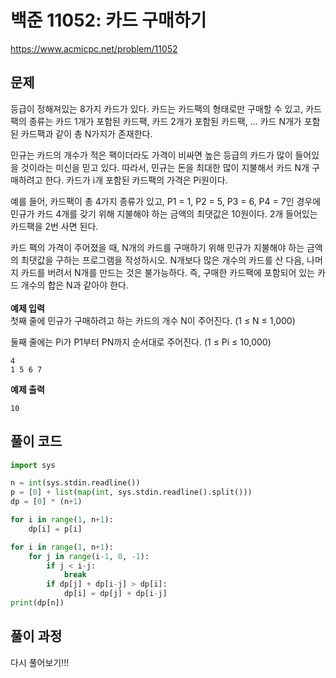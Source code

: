 # 백준 11052: 카드 구매하기

https://www.acmicpc.net/problem/11052

## 문제

등급이 정해져있는 8가지 카드가 있다. 카드는 카드팩의 형태로만 구매할 수 있고, 카드팩의 종류는 카드 1개가 포함된 카드팩, 카드 2개가 포함된 카드팩, ... 카드 N개가 포함된 카드팩과 같이 총 N가지가 존재한다.

민규는 카드의 개수가 적은 팩이더라도 가격이 비싸면 높은 등급의 카드가 많이 들어있을 것이라는 미신을 믿고 있다. 따라서, 민규는 돈을 최대한 많이 지불해서 카드 N개 구매하려고 한다. 카드가 i개 포함된 카드팩의 가격은 Pi원이다.

예를 들어, 카드팩이 총 4가지 종류가 있고, P1 = 1, P2 = 5, P3 = 6, P4 = 7인 경우에 민규가 카드 4개를 갖기 위해 지불해야 하는 금액의 최댓값은 10원이다. 2개 들어있는 카드팩을 2번 사면 된다.

카드 팩의 가격이 주어졌을 때, N개의 카드를 구매하기 위해 민규가 지불해야 하는 금액의 최댓값을 구하는 프로그램을 작성하시오. N개보다 많은 개수의 카드를 산 다음, 나머지 카드를 버려서 N개를 만드는 것은 불가능하다. 즉, 구매한 카드팩에 포함되어 있는 카드 개수의 합은 N과 같아야 한다. <br><br>
**예제 입력**  
첫째 줄에 민규가 구매하려고 하는 카드의 개수 N이 주어진다. (1 ≤ N ≤ 1,000)

둘째 줄에는 Pi가 P1부터 PN까지 순서대로 주어진다. (1 ≤ Pi ≤ 10,000)

```
4
1 5 6 7
```

**예제 출력**

```
10
```

## 풀이 코드

```python
import sys

n = int(sys.stdin.readline())
p = [0] + list(map(int, sys.stdin.readline().split()))
dp = [0] * (n+1)

for i in range(1, n+1):
    dp[i] = p[i]

for i in range(1, n+1):
    for j in range(i-1, 0, -1):
        if j < i-j:
            break
        if dp[j] + dp[i-j] > dp[i]:
            dp[i] = dp[j] + dp[i-j]
print(dp[n])

```

## 풀이 과정

다시 풀어보기!!!
